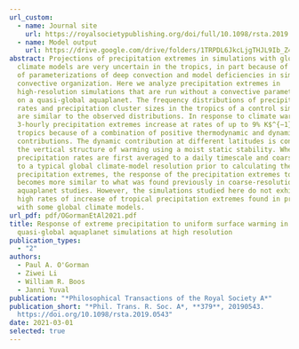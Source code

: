 ```yaml
---
url_custom:
  - name: Journal site
    url: https://royalsocietypublishing.org/doi/full/10.1098/rsta.2019.0543?casa_token=G9udQNgtl94AAAAA%3ABe36AT31LTtBR-GXjIxu8GOrUj9c-5NcqP-K5thDoafltkH6U1HcjC2TNoLzL3vMD6CAie_uLqy6hzo
  - name: Model output
    url: https://drive.google.com/drive/folders/1TRPDL6JkcLjgTHJL9Ib_Z4XuPyvNVIyY?usp=sharing
abstract: Projections of precipitation extremes in simulations with global
  climate models are very uncertain in the tropics, in part because of the use
  of parameterizations of deep convection and model deficiencies in simulating
  convective organization. Here we analyze precipitation extremes in
  high-resolution simulations that are run without a convective parameterization
  on a quasi-global aquaplanet. The frequency distributions of precipitation
  rates and precipitation cluster sizes in the tropics of a control simulation
  are similar to the observed distributions. In response to climate warming,
  3-hourly precipitation extremes increase at rates of up to 9% K$^{−1}$ in the
  tropics because of a combination of positive thermodynamic and dynamic
  contributions. The dynamic contribution at different latitudes is connected to
  the vertical structure of warming using a moist static stability. When the
  precipitation rates are first averaged to a daily timescale and coarse-grained
  to a typical global climate-model resolution prior to calculating the
  precipitation extremes, the response of the precipitation extremes to warming
  becomes more similar to what was found previously in coarse-resolution
  aquaplanet studies. However, the simulations studied here do not exhibit the
  high rates of increase of tropical precipitation extremes found in projections
  with some global climate models.
url_pdf: pdf/OGormanEtAl2021.pdf
title: Response of extreme precipitation to uniform surface warming in
  quasi-global aquaplanet simulations at high resolution
publication_types:
  - "2"
authors:
  - Paul A. O'Gorman
  - Ziwei Li
  - William R. Boos
  - Janni Yuval
publication: "*Philosophical Transactions of the Royal Society A*"
publication_short: "*Phil. Trans. R. Soc. A*, **379**, 20190543.
  https://doi.org/10.1098/rsta.2019.0543"
date: 2021-03-01
selected: true
---
```

